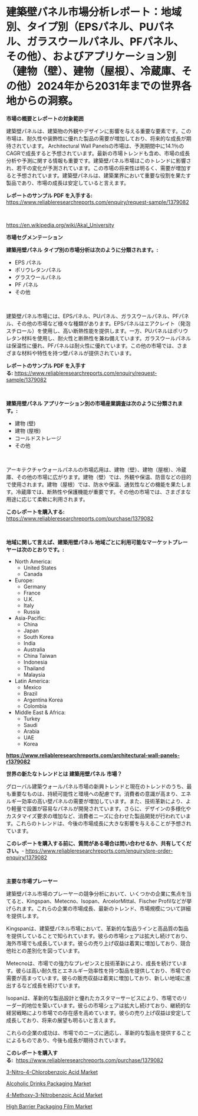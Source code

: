 <p><h1>建築壁パネル市場分析レポート：地域別、タイプ別（EPSパネル、PUパネル、ガラスウールパネル、PFパネル、その他）、およびアプリケーション別（建物（壁）、建物（屋根）、冷蔵庫、その他）2024年から2031年までの世界各地からの洞察。</h1></p><p><strong>市場の概要とレポートの対象範囲</strong></p>
<p><p>建築壁パネルは、建築物の外観やデザインに影響を与える重要な要素です。この市場は、耐久性や装飾性に優れた製品の需要が増加しており、将来的な成長が期待されています。 Architectural Wall Panelsの市場は、予測期間中に14.1％のCAGRで成長すると予想されています。最新の市場トレンドも含め、市場の成長分析や予測に関する情報も重要です。建築壁パネル市場はこのトレンドに影響され、若干の変化が予測されています。この市場の将来性は明るく、需要が増加すると予想されています。建築壁パネルは、建築業界において重要な役割を果たす製品であり、市場の成長は安定していると言えます。</p></p>
<p><strong>レポートのサンプル PDF を入手する:</strong> <a href="https://www.reliableresearchreports.com/enquiry/request-sample/1379082">https://www.reliableresearchreports.com/enquiry/request-sample/1379082</a></p>
<p>&nbsp;</p>
<p><a href="https://en.wikipedia.org/wiki/Akal_University">https://en.wikipedia.org/wiki/Akal_University</a></p>
<p><strong>市場セグメンテーション</strong></p>
<p><strong>建築用壁パネル タイプ別の市場分析は次のように分類されます。:</strong></p>
<p><ul><li>EPS パネル</li><li>ポリウレタンパネル</li><li>グラスウールパネル</li><li>PF パネル</li><li>その他</li></ul></p>
<p>&nbsp;</p>
<p><p>建築壁パネル市場には、EPSパネル、PUパネル、ガラスウールパネル、PFパネル、その他の市場など様々な種類があります。EPSパネルはエアクレイト（発泡スチロール）を使用し、高い断熱性能を提供します。一方、PUパネルはポリウレタン材料を使用し、耐火性と断熱性を兼ね備えています。ガラスウールパネルは保温性に優れ、PFパネルは耐火性に優れています。この他の市場では、さまざまな材料や特性を持つ壁パネルが提供されています。</p></p>
<p><strong>レポートのサンプル PDF を入手する:</strong>&nbsp;<a href="https://www.reliableresearchreports.com/enquiry/request-sample/1379082">https://www.reliableresearchreports.com/enquiry/request-sample/1379082</a></p>
<p>&nbsp;</p>
<p><strong> 建築用壁パネル アプリケーション別の市場産業調査は次のように分類されます。:</strong></p>
<p><ul><li>建物 (壁)</li><li>建物 (屋根)</li><li>コールドストレージ</li><li>その他</li></ul></p>
<p>&nbsp;</p>
<p><p>アーキテクチャウォールパネルの市場応用は、建物（壁）、建物（屋根）、冷蔵庫、その他の市場に広がります。建物（壁）では、外観や保温、防音などの目的で使用されます。建物（屋根）では、防水や保温、通気性などの機能を果たします。冷蔵庫では、断熱性や保護機能が重要です。その他の市場では、さまざまな用途に応じて柔軟に利用されます。</p></p>
<p><strong>このレポートを購入する:</strong>&nbsp; <a href="https://www.reliableresearchreports.com/purchase/1379082">https://www.reliableresearchreports.com/purchase/1379082</a></p>
<p>&nbsp;</p>
<p><strong>地域に関して言えば、建築用壁パネル 地域ごとに利用可能なマーケットプレーヤーは次のとおりです。:</strong></p>
<p><ul>
    <li>
        North America:
        <ul>
            <li>United States</li>
            <li>Canada</li>
        </ul>
    </li>
    <li>
        Europe:
        <ul>
            <li>Germany</li>
            <li>France</li>
            <li>U.K.</li>
            <li>Italy</li>
            <li>Russia</li>
        </ul>
    </li>
    <li>
        Asia-Pacific:
        <ul>
            <li>China</li>
            <li>Japan</li>
            <li>South Korea</li>
            <li>India</li>
            <li>Australia</li>
            <li>China Taiwan</li>
            <li>Indonesia</li>
            <li>Thailand</li>
            <li>Malaysia</li>
        </ul>
    </li>
    <li>
        Latin America:
        <ul>
            <li>Mexico</li>
            <li>Brazil</li>
            <li>Argentina Korea</li>
            <li>Colombia</li>
        </ul>
    </li>
    <li>
        Middle East & Africa:
        <ul>
            <li>Turkey</li>
            <li>Saudi</li>
            <li>Arabia</li>
            <li>UAE</li>
            <li>Korea</li>
        </ul>
    </li>
    </ul></p>
<p><strong><a href="https://www.reliableresearchreports.com/architectural-wall-panels-r1379082">https://www.reliableresearchreports.com/architectural-wall-panels-r1379082</a></strong>&nbsp;</p>
<p><strong>世界の新たなトレンドとは 建築用壁パネル 市場？</strong></p>
<p><p>グローバル建築ウォールパネル市場の新興トレンドと現在のトレンドのうち、最も重要なものは、持続可能性と環境への配慮です。消費者の意識が高まり、エネルギー効率の高い壁パネルの需要が増加しています。また、技術革新により、より軽量で設置が容易なパネルが開発されています。さらに、デザインの多様化やカスタマイズ要求の増加など、消費者ニーズに合わせた製品開発が行われています。これらのトレンドは、今後の市場成長に大きな影響を与えることが予想されています。</p></p>
<p><strong>このレポートを購入する前に、質問がある場合は問い合わせるか、共有してください。</strong>- <a href="https://www.reliableresearchreports.com/enquiry/pre-order-enquiry/1379082">https://www.reliableresearchreports.com/enquiry/pre-order-enquiry/1379082</a></p>
<p>&nbsp;</p>
<p><strong>主要な市場プレーヤー</strong></p>
<p><p>建築壁パネル市場のプレーヤーの競争分析において、いくつかの企業に焦点を当てると、Kingspan、Metecno、Isopan、ArcelorMittal、Fischer Profilなどが挙げられます。これらの企業の市場成長、最新のトレンド、市場規模について詳細を提供します。</p><p>Kingspanは、建築壁パネル市場において、革新的な製品ラインと高品質の製品を提供していることで知られています。彼らの市場シェアは拡大し続けており、海外市場でも成長しています。彼らの売り上げ収益は着実に増加しており、競合他社との差別化を図っています。</p><p>Metecnoは、市場での強力なプレゼンスと技術革新により、成長を続けています。彼らは高い耐久性とエネルギー効率性を持つ製品を提供しており、市場での需要が高まっています。彼らの販売収益は着実に増加しており、新しい地域に進出するなど成長を続けています。</p><p>Isopanは、革新的な製品設計と優れたカスタマーサービスにより、市場でのリーダー的地位を築いています。彼らの市場シェアは拡大し続けており、継続的な経営戦略により市場での存在感を高めています。彼らの売り上げ収益は安定して成長しており、将来の展望も明るいと言えます。</p><p>これらの企業の成功は、市場でのニーズに適応し、革新的な製品を提供することによるものであり、今後も成長が期待されています。</p></p>
<p><strong>このレポートを購入する:</strong>&nbsp;&nbsp;<a href="https://www.reliableresearchreports.com/purchase/1379082">https://www.reliableresearchreports.com/purchase/1379082</a></p>
<p><p><a href="https://github.com/qndifksd5/Market-Research-Report-List-1/blob/main/3-nitro-4-chlorobenzoic-acid-market.md">3-Nitro-4-Chlorobenzoic Acid Market</a></p><p><a href="https://issuu.com/reportprime-2/docs/alcoholic-drinks-packaging-market-size-2030.pptx">Alcoholic Drinks Packaging Market</a></p><p><a href="https://github.com/JameTravis/Market-Research-Report-List-6/blob/main/4-methoxy-3-nitrobenzoic-acid-market.md">4-Methoxy-3-Nitrobenzoic Acid Market</a></p><p><a href="https://issuu.com/reportprime-2/docs/high-barrier-packaging-film-market-size-2030.pptx">High Barrier Packaging Film Market</a></p></p>
